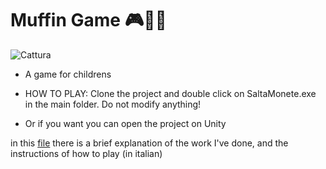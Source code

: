 # Muffin Game 🎮🐱‍👓
![Cattura](https://user-images.githubusercontent.com/29338213/130059735-b081cfc8-47e4-4faf-b13d-f2f508898cb9.PNG)
- A game for childrens

- HOW TO PLAY: Clone the project and double click on SaltaMonete.exe in the main folder. Do not modify anything!
- Or if you want you can open the project on Unity

in this [file](muffingame.pdf) there is a brief explanation of the work I've done, and the instructions of how to play (in italian)
